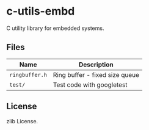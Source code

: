 # c-utils-embd

C utility library for embedded systems.

## Files

Name           |Description
---------------|-------------------------------
`ringbuffer.h` | Ring buffer - fixed size queue
`test/`        | Test code with googletest

## License

zlib License.
